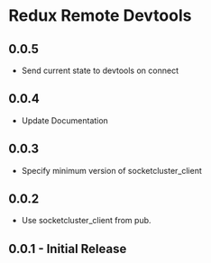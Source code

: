 # Redux Remote Devtools

## 0.0.5

- Send current state to devtools on connect

## 0.0.4

- Update Documentation

## 0.0.3

- Specify minimum version of socketcluster_client

## 0.0.2

- Use socketcluster_client from pub.

## 0.0.1 - Initial Release
